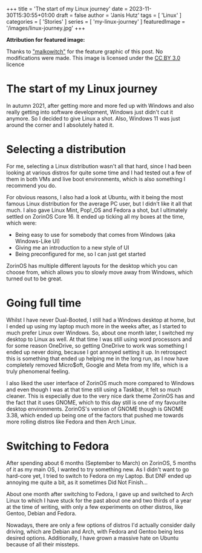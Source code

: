 +++
title = 'The start of my Linux journey'
date = 2023-11-30T15:30:55+01:00
draft = false
author = 'Janis Hutz'
tags = [ 'Linux' ]
categories = [ 'Stories' ]
series = [ 'my-linux-journey' ]
featuredImage = '/images/linux-journey.jpg'
+++

**Attribution for featured image:**

Thanks to ["malkowitch"](https://www.deviantart.com/malkowitch/gallery) for the feature graphic of this post. No modifications were made. This image is licensed under the [CC BY 3.0](https://creativecommons.org/licenses/by/3.0/) licence


# The start of my Linux journey
In autumn 2021, after getting more and more fed up with Windows and also really getting into software development, Windows just didn't cut it anymore. So I decided to give Linux a shot. Also, Windows 11 was just around the corner and I absolutely hated it.

# Selecting a distribution
For me, selecting a Linux distribution wasn't all that hard, since I had been looking at various distros for quite some time and I had tested out a few of them in both VMs and live boot environments, which is also something I recommend you do.

For obvious reasons, I also had a look at Ubuntu, with it being the most famous Linux distribution for the average PC user, but I didn't like it all that much. I also gave Linux Mint, Pop!_OS and Fedora a shot, but I ultimately settled on ZorinOS Core 16. It ended up ticking all my boxes at the time, which were:

- Being easy to use for somebody that comes from Windows (aka Windows-Like UI)
- Giving me an introduction to a new style of UI
- Being preconfigured for me, so I can just get started

ZorinOS has multiple different layouts for the desktop which you can choose from, which allows you to slowly move away from Windows, which turned out to be great. 


# Going full time
Whilst I have never Dual-Booted, I still had a Windows desktop at home, but I ended up using my laptop much more in the weeks after, as I started to much prefer Linux over Windows. So, about one month later, I switched my desktop to Linux as well. At that time I was still using word processors and for some reason OneDrive, so getting OneDrive to work was something I ended up never doing, because I got annoyed setting it up. In retrospect this is something that ended up helping me in the long run, as I now have completely removed Micro$oft, Google and Meta from my life, which is a truly phenomenal feeling.

I also liked the user interface of ZorinOS much more compared to Windows and even though I was at that time still using a Taskbar, it felt so much cleaner. This is especially due to the very nice dark theme ZorinOS has and the fact that it uses GNOME, which to this day still is one of my favourite desktop environments. ZorinOS's version of GNOME though is GNOME 3.38, which ended up being one of the factors that pushed me towards more rolling distros like Fedora and then Arch Linux.


# Switching to Fedora
After spending about 6 months (September to March) on ZorinOS, 5 months of it as my main OS, I wanted to try something new. As I didn't want to go hard-core yet, I tried to switch to Fedora on my Laptop. But DNF ended up annoying me quite a bit, as it sometimes Did Not Finish... 

About one month after switching to Fedora, I gave up and switched to Arch Linux to which I have stuck for the past about one and two thirds of a year at the time of writing, with only a few experiments on other distros, like Gentoo, Debian and Fedora. 

Nowadays, there are only a few options of distros I'd actually consider daily driving, which are Debian and Arch, with Fedora and Gentoo being less desired options. Additionally, I have grown a massive hate on Ubuntu because of all their missteps.